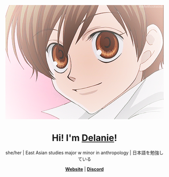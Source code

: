 <p align="center">
    <img src="haruhi.gif" alt="Banner">
</p>

<h1 align="center">Hi! I'm <a href="https://duhlanieee.github.io">Delanie</a>!</h1>
<p align="center">she/her | East Asian studies major w minor in anthropology | 日本語を勉強している </p>

<p align="center">
  <strong><a href="https://duhlanieee.github.io">Website</a></strong> |
  <strong><a href="https://discord.com/users/433765912395382804">Discord</a></strong> 
</p>

<!--

Here are some ideas to get you started:

- 🔭 I’m currently working on ...
- 🌱 I’m currently learning ...
- 👯 I’m looking to collaborate on ...
- 🤔 I’m looking for help with ...
- 💬 Ask me about ...

-->
